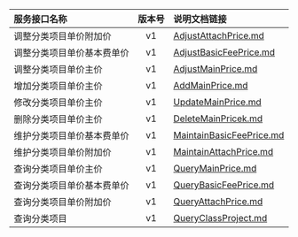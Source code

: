   
| 服务接口名称 | 版本号 | 说明文档链接 |  
| :----------------- | :-----: | :---------------- |  
| 调整分类项目单价附加价 | v1 | [AdjustAttachPrice.md](https://gitee.com/leslieleslie/gitMd/blob/master/EpeisSupp/SuppComProPriceServer/AdjustAttachPrice.md) |  
| 调整分类项目单价基本费单价 | v1 | [AdjustBasicFeePrice.md](https://gitee.com/leslieleslie/gitMd/blob/master/EpeisSupp/SuppComProPriceServer/AdjustBasicFeePrice.md) |  
| 调整分类项目单价主价 | v1 | [AdjustMainPrice.md](https://gitee.com/leslieleslie/gitMd/blob/master/EpeisSupp/SuppComProPriceServer/AdjustMainPrice.md) |  
| 增加分类项目单价主价 | v1 | [AddMainPrice.md](https://gitee.com/leslieleslie/gitMd/blob/master/EpeisSupp/SuppComProPriceServer/AddMainPrice.md) |  
| 修改分类项目单价主价 | v1 | [UpdateMainPrice.md](https://gitee.com/leslieleslie/gitMd/blob/master/EpeisSupp/SuppComProPriceServer/UpdateMainPrice.md) |  
| 删除分类项目单价主价 | v1 | [DeleteMainPricek.md](https://gitee.com/leslieleslie/gitMd/blob/master/EpeisSupp/SuppComProPriceServer/DeleteMainPricek.md) |  
| 维护分类项目单价基本费单价 | v1 | [MaintainBasicFeePrice.md](https://gitee.com/leslieleslie/gitMd/blob/master/EpeisSupp/SuppComProPriceServer/MaintainBasicFeePrice.md) |  
| 维护分类项目单价附加价 | v1 | [MaintainAttachPrice.md](https://gitee.com/leslieleslie/gitMd/blob/master/EpeisSupp/SuppComProPriceServer/MaintainAttachPrice.md) |  
| 查询分类项目单价主价 | v1 | [QueryMainPrice.md](https://gitee.com/leslieleslie/gitMd/blob/master/EpeisSupp/SuppComProPriceServer/QueryMainPrice.md) |  
| 查询分类项目单价基本费单价 | v1 | [QueryBasicFeePrice.md](https://gitee.com/leslieleslie/gitMd/blob/master/EpeisSupp/SuppComProPriceServer/QueryBasicFeePrice.md) |  
| 查询分类项目单价附加价 | v1 | [QueryAttachPrice.md](https://gitee.com/leslieleslie/gitMd/blob/master/EpeisSupp/SuppComProPriceServer/QueryAttachPrice.md) |  
| 查询分类项目 | v1 | [QueryClassProject.md](https://gitee.com/leslieleslie/gitMd/blob/master/EpeisSupp/SuppComProPriceServer/QueryClassProject.md) |  
  
